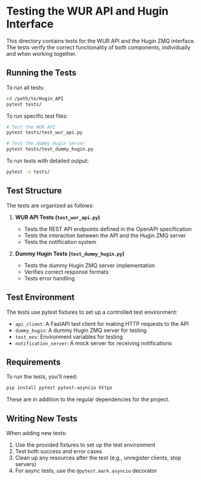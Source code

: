 # Testing the WUR API and Hugin Interface

This directory contains tests for the WUR API and the Hugin ZMQ interface. The tests verify the correct functionality of both components, individually and when working together.

## Running the Tests

To run all tests:

```bash
cd /path/to/Hugin_API
pytest tests/
```

To run specific test files:

```bash
# Test the WUR API
pytest tests/test_wur_api.py

# Test the dummy Hugin server
pytest tests/test_dummy_hugin.py
```

To run tests with detailed output:

```bash
pytest -v tests/
```

## Test Structure

The tests are organized as follows:

1. **WUR API Tests (`test_wur_api.py`)**
   - Tests the REST API endpoints defined in the OpenAPI specification
   - Tests the interaction between the API and the Hugin ZMQ server
   - Tests the notification system

2. **Dummy Hugin Tests (`test_dummy_hugin.py`)**
   - Tests the dummy Hugin ZMQ server implementation
   - Verifies correct response formats
   - Tests error handling

## Test Environment

The tests use pytest fixtures to set up a controlled test environment:

- `api_client`: A FastAPI test client for making HTTP requests to the API
- `dummy_hugin`: A dummy Hugin ZMQ server for testing
- `test_env`: Environment variables for testing
- `notification_server`: A mock server for receiving notifications

## Requirements

To run the tests, you'll need:

```bash
pip install pytest pytest-asyncio httpx
```

These are in addition to the regular dependencies for the project.

## Writing New Tests

When adding new tests:

1. Use the provided fixtures to set up the test environment
2. Test both success and error cases
3. Clean up any resources after the test (e.g., unregister clients, stop servers)
4. For async tests, use the `@pytest.mark.asyncio` decorator